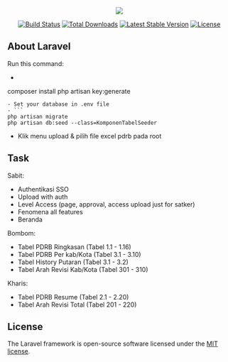 <p align="center"><img src="https://laravel.com/assets/img/components/logo-laravel.svg"></p>

<p align="center">
<a href="https://travis-ci.org/laravel/framework"><img src="https://travis-ci.org/laravel/framework.svg" alt="Build Status"></a>
<a href="https://packagist.org/packages/laravel/framework"><img src="https://poser.pugx.org/laravel/framework/d/total.svg" alt="Total Downloads"></a>
<a href="https://packagist.org/packages/laravel/framework"><img src="https://poser.pugx.org/laravel/framework/v/stable.svg" alt="Latest Stable Version"></a>
<a href="https://packagist.org/packages/laravel/framework"><img src="https://poser.pugx.org/laravel/framework/license.svg" alt="License"></a>
</p>

## About Laravel

Run this command:

- ```
composer install
php artisan key:generate
```
- Set your database in .env file
- ```
php artisan migrate
php artisan db:seed --class=KomponenTabelSeeder
```

* Klik menu upload & pilih file excel pdrb pada root


## Task
Sabit:
* Authentikasi SSO
* Upload with auth
* Level Access (page, approval, access upload just for satker)
* Fenomena all features
* Beranda

Bombom:
* Tabel PDRB Ringkasan (Tabel 1.1 - 1.16)
* Tabel PDRB Per kab/Kota (Tabel 3.1 - 3.10)
* Tabel History Putaran (Tabel 3.1 - 3.2)
* Tabel Arah Revisi Kab/Kota (Tabel 301 - 310)

Kharis:
* Tabel PDRB Resume (Tabel 2.1 - 2.20)
* Tabel Arah Revisi Total (Tabel 201 - 220)


## License

The Laravel framework is open-source software licensed under the [MIT license](https://opensource.org/licenses/MIT).
